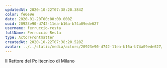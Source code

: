 ```yaml
---
updatedAt: 2020-10-22T07:38:20.384Z
color: fe6e9e
date: 2020-01-20T00:00:00.000Z
uuid: 20923e90-d742-11ea-b16a-b74a09ede627
username: ferruccio-resta
fullName: Ferruccio Resta
type: ActorFrontmatter
createdAt: 2020-10-22T07:38:20.528Z
avatar: ../../static/media/actors/20923e90-d742-11ea-b16a-b74a09ede627/ferruccio-resta.jpg
---
```


Il Rettore del Politecnico di Milano

